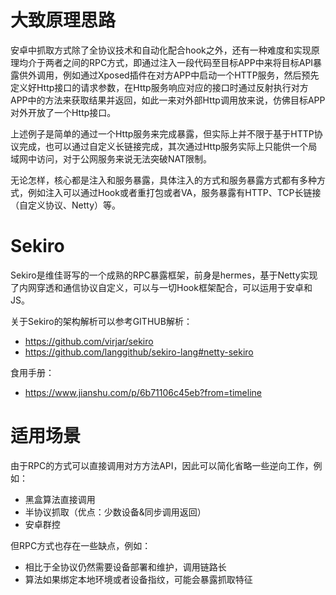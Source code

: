 # 大致原理思路
安卓中抓取方式除了全协议技术和自动化配合hook之外，还有一种难度和实现原理均介于两者之间的RPC方式，即通过注入一段代码至目标APP中来将目标API暴露供外调用，例如通过Xposed插件在对方APP中启动一个HTTP服务，然后预先定义好Http接口的请求参数，在Http服务响应对应的接口时通过反射执行对方APP中的方法来获取结果并返回，如此一来对外部Http调用放来说，仿佛目标APP对外开放了一个Http接口。

上述例子是简单的通过一个Http服务来完成暴露，但实际上并不限于基于HTTP协议完成，也可以通过自定义长链接完成，其次通过Http服务实际上只能供一个局域网中访问，对于公网服务来说无法突破NAT限制。

无论怎样，核心都是注入和服务暴露，具体注入的方式和服务暴露方式都有多种方式，例如注入可以通过Hook或者重打包或者VA，服务暴露有HTTP、TCP长链接（自定义协议、Netty）等。
# Sekiro
Sekiro是维佳哥写的一个成熟的RPC暴露框架，前身是hermes，基于Netty实现了内网穿透和通信协议自定义，可以与一切Hook框架配合，可以运用于安卓和JS。

关于Sekiro的架构解析可以参考GITHUB解析：
- https://github.com/virjar/sekiro
- https://github.com/langgithub/sekiro-lang#netty-sekiro

食用手册：
- https://www.jianshu.com/p/6b71106c45eb?from=timeline

# 适用场景
由于RPC的方式可以直接调用对方方法API，因此可以简化省略一些逆向工作，例如：
- 黑盒算法直接调用
- 半协议抓取（优点：少数设备&同步调用返回）
- 安卓群控

但RPC方式也存在一些缺点，例如：
- 相比于全协议仍然需要设备部署和维护，调用链路长
- 算法如果绑定本地环境或者设备指纹，可能会暴露抓取特征